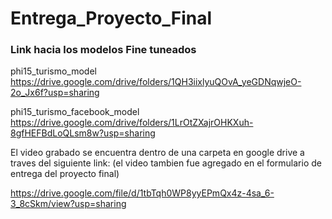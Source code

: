 # Entrega_Proyecto_Final


### Link hacia los modelos Fine tuneados

phi15_turismo_model
https://drive.google.com/drive/folders/1QH3iixlyuQOvA_yeGDNqwjeO-2o_Jx6f?usp=sharing

phi15_turismo_facebook_model
https://drive.google.com/drive/folders/1LrOtZXajrOHKXuh-8gfHEFBdLoQLsm8w?usp=sharing


El video grabado se encuentra dentro de una carpeta en google drive a traves del siguiente link: (el video tambien fue agregado en el formulario de entrega del proyecto final)

https://drive.google.com/file/d/1tbTqh0WP8yyEPmQx4z-4sa_6-3_8cSkm/view?usp=sharing